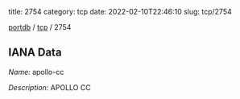 title: 2754
category: tcp
date: 2022-02-10T22:46:10
slug: tcp/2754

[portdb](/) / [tcp](/category/tcp.html) / 2754


## IANA Data

_Name:_ apollo-cc

_Description:_ APOLLO CC


